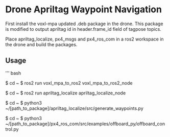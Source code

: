 # Drone Apriltag Waypoint Navigation

First install the voxl-mpa updated .deb package in the drone. This package is modified to output apriltag id in header.frame_id field of tagpose topics.

Place apriltag_localize, px4_msgs and px4_ros_com in a ros2 workspace in the drone and build the packages.
 

## Usage

''' bash

$ cd ~
$ ros2 run voxl_mpa_to_ros2 voxl_mpa_to_ros2_node 

$ cd ~
$ ros2 run apriltag_localize apriltag_localize_node 

$ cd ~
$ python3 ~/[path_to_package]/apriltag_localize/src/generate_waypoints.py

$ cd ~
$ python3 ~/[path_to_package]/px4_ros_com/src/examples/offboard_py/offboard_control.py
